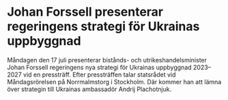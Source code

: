 # Johan Forssell presenterar regeringens strategi för Ukrainas uppbyggnad

Måndagen den 17 juli presenterar bistånds- och utrikeshandelsminister Johan Forssell regeringens nya strategi för Ukrainas uppbyggnad 2023–2027 vid en pressträff. Efter pressträffen talar statsrådet vid Måndagsrörelsen på Norrmalmstorg i Stockholm. Där kommer han att lämna över strategin till Ukrainas ambassadör Andrij Plachotnjuk.
